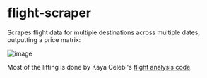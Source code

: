 # flight-scraper

Scrapes flight data for multiple destinations across multiple dates, outputting a price matrix:

![image](https://user-images.githubusercontent.com/4367484/195245513-f4d7ce61-fda6-48dc-8861-b0543c01e970.png)

Most of the lifting is done by Kaya Celebi's [flight analysis code](https://github.com/kcelebi/flight_analysis).
